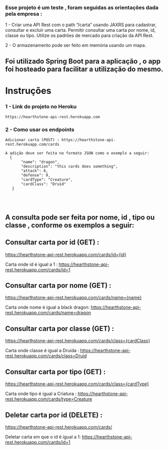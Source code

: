 

### Esse projeto é um teste , foram seguidas as orientações dada pela empresa :
1 - Criar uma API Rest com o path “/carta” usando JAXRS para cadastrar, consultar e excluir uma carta. Permitir consultar uma carta por nome, id, classe ou tipo. Utilize os padrões de mercado para criação da API Rest.

2 - O armazenamento pode ser feito em memória usando um mapa.

## Foi utilizado Spring Boot para a aplicação , o app foi hosteado para facilitar a utilização do mesmo.

# Instruções

 ### 1 - Link do projeto no Heroku
 ```
 https://hearthstone-api-rest.herokuapp.com
 
 ```
 ### 2 - Como usar os endpoints
 
 ``` 
Adicionar carta (POST) : https://hearthstone-api-rest.herokuapp.com/cards

A adição deve ser feita no formato JSON como o exemplo a seguir:
   {
        "name": "dragon",
        "description": "this cards does something",
        "attack": 6,
        "defense": 9,
        "cardType": "Creature",
        "cardClass": "Druid"
    }
    
   
    

``` 
## A consulta pode ser feita por nome, id , tipo ou classe , conforme os exemplos a seguir:

## Consultar carta por id (GET) :
 https://hearthstone-api-rest.herokuapp.com/cards/id={id}

Carta onde id é igual a 1 : https://hearthstone-api-rest.herokuapp.com/cards/id=1



## Consultar carta por nome (GET) : 
https://hearthstone-api-rest.herokuapp.com/cards/name={name}

Carta onde nome é igual a black dragon: https://hearthstone-api-rest.herokuapp.com/cards/name=dragon

## Consultar carta por classe (GET) :
https://hearthstone-api-rest.herokuapp.com/cards/class={cardClass}

Carta onde classe é igual a Druida : https://hearthstone-api-rest.herokuapp.com/cards/class=Druid

## Consultar carta por tipo (GET) :

https://hearthstone-api-rest.herokuapp.com/cards/class={cardType}

Carta onde tipo é igual a Criatura : https://hearthstone-api-rest.herokuapp.com/cards/type=Creature


## Deletar carta por id (DELETE) :

https://hearthstone-api-rest.herokuapp.com/cards/

Deletar carta em que o id é igual a 1: https://hearthstone-api-rest.herokuapp.com/cards/id=1



